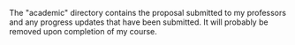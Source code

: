 The "academic" directory contains the proposal submitted to my professors and <!-- will contain! --> any progress updates that have been submitted. It will probably be removed upon completion of my course.